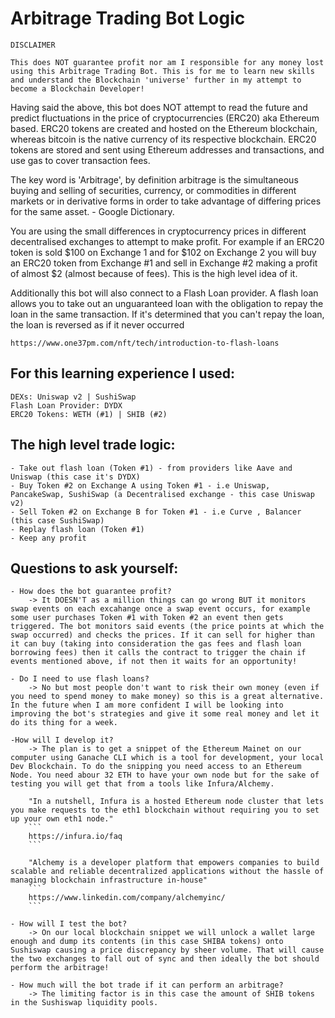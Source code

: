 # Arbitrage Trading Bot Logic

```
DISCLAIMER

This does NOT guarantee profit nor am I responsible for any money lost using this Arbitrage Trading Bot. This is for me to learn new skills and understand the Blockchain 'universe' further in my attempt to become a Blockchain Developer!
```

Having said the above, this bot does NOT attempt to read the future and predict fluctuations in the price of cryptocurrencies (ERC20) aka Ethereum based. ERC20 tokens are created and hosted on the Ethereum blockchain, whereas bitcoin is the native currency of its respective blockchain. ERC20 tokens are stored and sent using Ethereum addresses and transactions, and use gas to cover transaction fees.

The key word is 'Arbitrage', by definition arbitrage is the simultaneous buying and selling of securities, currency, or commodities in different markets or in derivative forms in order to take advantage of differing prices for the same asset. - Google Dictionary.

You are using the small differences in cryptocurrency prices in different decentralised exchanges to attempt to make profit. For example if an ERC20 token is sold $100 on Exchange 1 and for $102 on Exchange 2 you will buy an ERC20 token from Exchange #1 and sell in Exchange #2 making a profit of almost $2 (almost because of fees). This is the high level idea of it.

Additionally this bot will also connect to a Flash Loan provider. A flash loan allows you to take out an unguaranteed loan with the obligation to repay the loan in the same transaction. If it's determined that you can't repay the loan, the loan is reversed as if it never occurred

```
https://www.one37pm.com/nft/tech/introduction-to-flash-loans
```

## For this learning experience I used:
    DEXs: Uniswap v2 | SushiSwap
    Flash Loan Provider: DYDX
    ERC20 Tokens: WETH (#1) | SHIB (#2)


## The high level trade logic:

    - Take out flash loan (Token #1) - from providers like Aave and Uniswap (this case it's DYDX)
    - Buy Token #2 on Exchange A using Token #1 - i.e Uniswap, PancakeSwap, SushiSwap (a Decentralised exchange - this case Uniswap v2)
    - Sell Token #2 on Exchange B for Token #1 - i.e Curve , Balancer (this case SushiSwap)
    - Replay flash loan (Token #1)
    - Keep any profit


## Questions to ask yourself:

    - How does the bot guarantee profit?
        -> It DOESN'T as a million things can go wrong BUT it monitors swap events on each excahange once a swap event occurs, for example some user purchases Token #1 with Token #2 an event then gets triggered. The bot monitors said events (the price points at which the swap occurred) and checks the prices. If it can sell for higher than it can buy (taking into consideration the gas fees and flash loan borrowing fees) then it calls the contract to trigger the chain if events mentioned above, if not then it waits for an opportunity!

    - Do I need to use flash loans?
        -> No but most people don't want to risk their own money (even if you need to spend money to make money) so this is a great alternative. In the future when I am more confident I will be looking into improving the bot's strategies and give it some real money and let it do its thing for a week.

    -How will I develop it?
        -> The plan is to get a snippet of the Ethereum Mainet on our computer using Ganache CLI which is a tool for development, your local Dev Blockchain. To do the snipping you need access to an Ethereum Node. You need abour 32 ETH to have your own node but for the sake of testing you will get that from a tools like Infura/Alchemy.

        "In a nutshell, Infura is a hosted Ethereum node cluster that lets you make requests to the eth1 blockchain without requiring you to set up your own eth1 node."
        ```
        https://infura.io/faq
        ```

        "Alchemy is a developer platform that empowers companies to build scalable and reliable decentralized applications without the hassle of managing blockchain infrastructure in-house"
        ```
        https://www.linkedin.com/company/alchemyinc/
        ```

    - How will I test the bot?
        -> On our local blockchain snippet we will unlock a wallet large enough and dump its contents (in this case SHIBA tokens) onto Sushiswap causing a price discrepancy by sheer volume. That will cause the two exchanges to fall out of sync and then ideally the bot should perform the arbitrage!

    - How much will the bot trade if it can perform an arbitrage?
        -> The limiting factor is in this case the amount of SHIB tokens in the Sushiswap liquidity pools.
